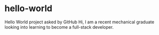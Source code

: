# hello-world
Hello World project asked by GitHub
Hi, I am a recent mechanical graduate looking into learning to become a full-stack developer. 
